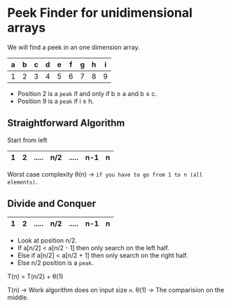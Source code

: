 # Peek Finder for unidimensional arrays
We will find a peek in an one dimension array.

| a | b | c | d | e | f | g | h | i |
| - | - | - | - | - | - | - | - | - |
| 1 | 2 | 3 | 4 | 5 | 6 | 7 | 8 | 9 |

- Position 2 is a `peak` if and only if b ≥ a and b ≤ c.
- Position 9 is a `peak` if i ≥ h.


## Straightforward Algorithm
Start from left

| 1 | 2 | ..... | n/2 | ..... | n-1 | n |
| - | - | ----- | --- | ----- | --- | - |

Worst case complexity θ(n) -> `if you have to go from 1 to n (all elements)`.


## Divide and Conquer

| 1 | 2 | ..... | n/2 | ..... | n-1 | n |
| - | - | ----- | --- | ----- | --- | - |

- Look at position n/2.
- If a[n/2] < a[n/2 - 1] then only search on the left half.
- Else if a[n/2] < a[n/2 + 1] then only search on the right half.
- Else n/2 position is a `peak`.

T(n)  =  T(n/2)  +  θ(1)

T(n) -> Work algorithm does on input size `n`.
θ(1) -> The comparision on the middle.
